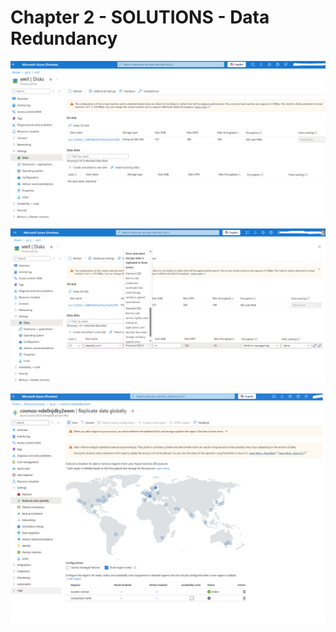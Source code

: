 # Chapter 2 - SOLUTIONS - Data Redundancy

![image](./01_disk.png)

![image](./02_disk.png)

![image](./01_cosmosmultiregion.png)
